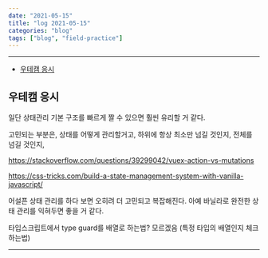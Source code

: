```yaml
---
date: "2021-05-15"
title: "log 2021-05-15"
categories: "blog"
tags: ["blog", "field-practice"]
---
```


----------

- [우테캠 응시](#우테캠-응시)

## 우테캠 응시

일단 상태관리 기본 구조를 빠르게 짤 수 있으면 훨씬 유리할 거 같다.

고민되는 부분은, 상태를 어떻게 관리할거고, 하위에 항상 최소만 넘길 것인지, 전체를 넘길 것인지,

<https://stackoverflow.com/questions/39299042/vuex-action-vs-mutations>

<https://css-tricks.com/build-a-state-management-system-with-vanilla-javascript/>

어설픈 상태 관리를 하다 보면 오히려 더 고민되고 복잡해진다. 아예 바닐라로 완전한 상태 관리를 익혀두면 좋을 거 같다.

타입스크립트에서 type guard를 배열로 하는법? 모르겠음
(특정 타입의 배열인지 체크하는법)

----------
